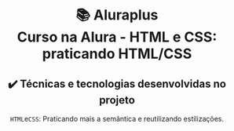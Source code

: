 <h1 align="center">
📚 Aluraplus<br/>
Curso na Alura - HTML e CSS: praticando HTML/CSS
</h1>


<div align="center">

## ✔️ Técnicas e tecnologias desenvolvidas no projeto

`HTML`e`CSS`: 
Praticando mais a semântica e reutilizando estilizações.
</div>
